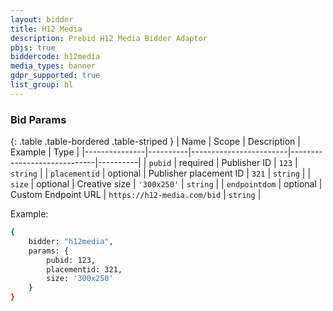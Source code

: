 ```yaml
---
layout: bidder
title: H12 Media
description: Prebid H12 Media Bidder Adaptor
pbjs: true
biddercode: h12media
media_types: banner
gdpr_supported: true
list_group: hl
---
```



### Bid Params

{: .table .table-bordered .table-striped }
| Name          | Scope    | Description            | Example                     | Type     |
|---------------|----------|------------------------|-----------------------------|----------|
| `pubid`       | required | Publisher ID           | `123`                       | `string` |
| `placementid` | optional | Publisher placement ID | `321`                       | `string` |
| `size`        | optional | Creative size          | `'300x250'`                 | `string` |
| `endpointdom` | optional | Custom Endpoint URL    | `https://h12-media.com/bid` | `string` |

Example:

``` bash
{
    bidder: "h12media",
    params: {
        pubid: 123,
        placementid: 321,
        size: '300x250'
    }
}
```
